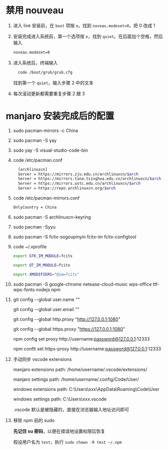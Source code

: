 # 禁用 nouveau

1. 进入 live 安装前，在 `boot` 项按 `e`，找到 `noveau.modeset=0`，把 0 改成 1

2. 安装完成进入系统前，第一个选项按 `e`，找到 `quiet`。在后面加个空格，然后输入

   ```bash
   noveau.modeset=0
   ```

3. 进入系统后，终端输入

   ```bash
     code /boot/grub/grub.cfg
   ```

   找到第一个 `quiet`，输入步骤 2 中的文本

4. 每次滚动更新都需要重复步骤 2 跟 3

# manjaro 安装完成后的配置

1.  sudo pacman-mirrors -c China

2.  sudo pacman -S yay

3.  sudo yay -S visual-studio-code-bin

4.  code /etc/pacman.conf

    ```bash
      [archlinuxcn]
      Server = https://mirrors.zju.edu.cn/archlinuxcn/$arch
      Server = https://mirrors.tuna.tsinghua.edu.cn/archlinuxcn/$arch
      Server = https://mirrors.ustc.edu.cn/archlinuxcn/$arch
      Server = https://repo.archlinuxcn.org/$arch
    ```

5.  code /etc/pacman-mirrors.conf

    ```bash
    OnlyCountry = China
    ```
6.  sudo pacman -S archlinuxcn-keyring

7.  sudo pacman -Syyu

8.  sudo pacman -S fcitx-sogoupinyin fcitx-im fcitx-configtool

9.  code ~/.xprofile

    ```bash
    export GTK_IM_MODULE=fcitx

    export QT_IM_MODULE=fcitx

    export XMODIFIERS="@im=fcitx"
    ```

10. sudo pacman -S google-chrome netease-cloud-music wps-office ttf-wps-fonts nodejs npm

11. git config --global user.name ""

    git config --global user.email ""

    git config --global http.proxy "http://127.0.0.1:1080"

    git config --global https.proxy "https://127.0.0.1:1080"

    npm config set proxy http://username:password@127.0.0.1:12333

    npm confit set https-proxy http://username:password@127.0.0.1:12333

12. 手动同步 vscode extensions

    manjaro extensions path: /home/username/.vscode/extensions/

    manjaro settings path: /home/username/.config/Code/User/

    windows extensions path: C:\Users\xxx\AppData\Roaming\Code\User

    windows settings path: C:\Users\xxx\.vscode

    .vscode 默认是被隐藏的，直接在浏览器输入地址访问即可

13. 移除 npm 前的 sudo

    <b>先记住 su 密码</b>，以便在错误地设置权限后恢复

    假设用户名为 `test`，执行 `sudo chown -R test ~/.npm`